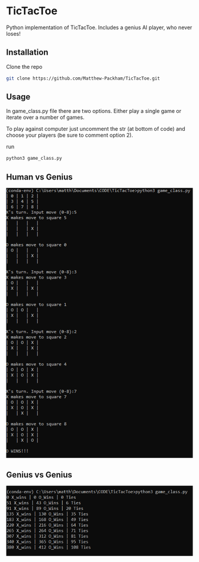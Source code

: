 # TicTacToe
Python implementation of TicTacToe. Includes a genius AI player, who never loses!

## Installation

Clone the repo
```sh
git clone https://github.com/Matthew-Packham/TicTacToe.git
```
## Usage
In game_class.py file there are two options. Either play a single game or iterate over a number of games. 

To play against computer just uncomment the str (at bottom of code) and choose your players (be sure to comment option 2).

run
```sh
python3 game_class.py
```
## Human vs Genius
![](Human%20Vs%20Genius.png)

## Genius vs Genius
![](Genius%20Vs%20Genius.png)
